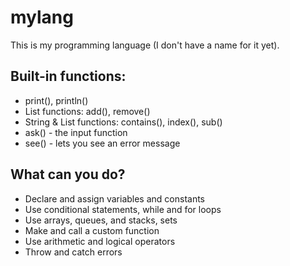 # mylang

This is my programming language (I don't have a name for it yet).

## Built-in functions:
* print(), println()
* List functions: add(), remove()
* String & List functions: contains(), index(), sub()
* ask() - the input function
* see() - lets you see an error message

## What can you do?
* Declare and assign variables and constants
* Use conditional statements, while and for loops
* Use arrays, queues, and stacks, sets
* Make and call a custom function
* Use arithmetic and logical operators
* Throw and catch errors

